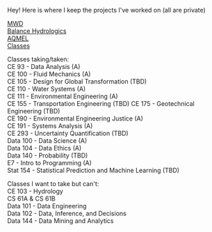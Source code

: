 Hey! Here is where I keep the projects I've worked on (all are private)

[MWD](https://github.com/isabellegoebel/mwd)  
[Balance Hydrologics](https://github.com/isabellegoebel/bh)  
[AQMEL](https://github.com/isabellegoebel/aqmel)  
[Classes](https://github.com/isabellegoebel/classes)   

Classes taking/taken:  
CE 93 - Data Analysis (A)  
CE 100 - Fluid Mechanics (A)  
CE 105 - Design for Global Transformation (TBD)  
CE 110 - Water Systems (A)  
CE 111 - Environmental Engineering (A)  
CE 155 - Transportation Engineering (TBD)
CE 175 - Geotechnical Engineering (TBD)  
CE 190 - Environmental Engineering Justice (A)  
CE 191 - Systems Analysis (A)   
CE 293 - Uncertainty Quantification (TBD)   
Data 100 - Data Science (A)  
Data 104 - Data Ethics (A)  
Data 140 - Probability (TBD)  
E7 - Intro to Programming (A)  
Stat 154 - Statistical Prediction and Machine Learning (TBD)   

Classes I want to take but can't:   
CE 103 - Hydrology     
CS 61A & CS 61B  
Data 101 - Data Engineering  
Data 102 - Data, Inference, and Decisions  
Data 144 - Data Mining and Analytics  



